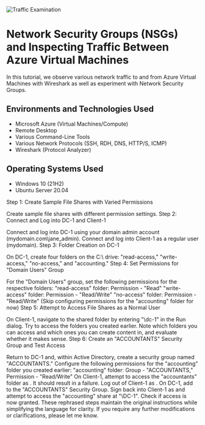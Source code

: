 
<img src="https://i.imgur.com/Ua7udoS.png" alt="Traffic Examination"/>
</p>

<h1>Network Security Groups (NSGs) and Inspecting Traffic Between Azure Virtual Machines</h1>
In this tutorial, we observe various network traffic to and from Azure Virtual Machines with Wireshark as well as experiment with Network Security Groups. <br />


<h2>Environments and Technologies Used</h2>

- Microsoft Azure (Virtual Machines/Compute)
- Remote Desktop
- Various Command-Line Tools
- Various Network Protocols (SSH, RDH, DNS, HTTP/S, ICMP)
- Wireshark (Protocol Analyzer)

<h2>Operating Systems Used </h2>

- Windows 10 (21H2)
- Ubuntu Server 20.04

Step 1: Create Sample File Shares with Varied Permissions

Create sample file shares with different permission settings.
Step 2: Connect and Log into DC-1 and Client-1

Connect and log into DC-1 using your domain admin account (mydomain.com\jane_admin).
Connect and log into Client-1 as a regular user (mydomain<someuser>).
Step 3: Folder Creation on DC-1

On DC-1, create four folders on the C:\ drive: "read-access," "write-access," "no-access," and "accounting."
Step 4: Set Permissions for "Domain Users" Group

For the "Domain Users" group, set the following permissions for the respective folders:
"read-access" folder: Permission - "Read"
"write-access" folder: Permission - "Read/Write"
"no-access" folder: Permission - "Read/Write"
(Skip configuring permissions for the "accounting" folder for now)
Step 5: Attempt to Access File Shares as a Normal User

On Client-1, navigate to the shared folder by entering "\dc-1" in the Run dialog.
Try to access the folders you created earlier. Note which folders you can access and which ones you can create content in, and evaluate whether it makes sense.
Step 6: Create an "ACCOUNTANTS" Security Group and Test Access

Return to DC-1 and, within Active Directory, create a security group named "ACCOUNTANTS."
Configure the following permissions for the "accounting" folder you created earlier:
"accounting" folder: Group - "ACCOUNTANTS," Permission - "Read/Write"
On Client-1, attempt to access the "accountants" folder as <someuser>. It should result in a failure.
Log out of Client-1 as <someuser>.
On DC-1, add <someuser> to the "ACCOUNTANTS" Security Group.
Sign back into Client-1 as <someuser> and attempt to access the "accounting" share at "\DC-1". Check if access is now granted.
These rephrased steps maintain the original instructions while simplifying the language for clarity. If you require any further modifications or clarifications, please let me know.




